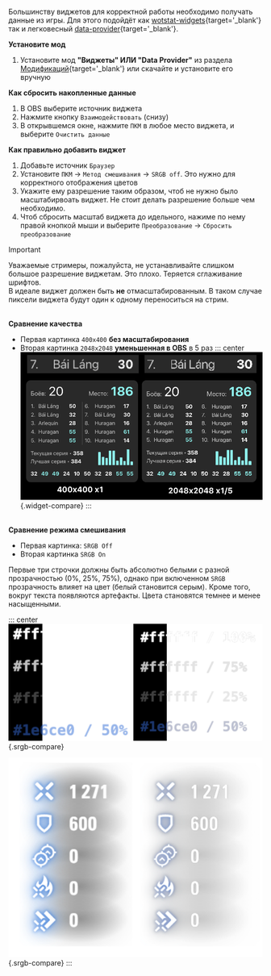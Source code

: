 Большинству виджетов для корректной работы необходимо получать данные из игры. 
Для этого подойдёт как [wotstat-widgets](https://github.com/WOT-STAT/wotstat-widgets){target='_blank'} так и легковесный [data-provider](https://github.com/WOT-STAT/data-provider){target='_blank'}.

**Установите мод**

1. Установите мод  **"Виджеты" ИЛИ "Data Provider"** из раздела [Модификаций](/install?preset=widgets){target='_blank'} или скачайте и установите его вручную

**Как сбросить накопленные данные**
1. В OBS выберите источник виджета
2. Нажмите кнопку `Взаимодействовать` (снизу)
3. В открывшемся окне, нажмите `ПКМ` в любое место виджета, и выберите `Очистить данные`

**Как правильно добавить виджет**
1. Добавьте источник `Браузер`
2. Установите `ПКМ` → `Метод смешивания` → `SRGB off`. Это нужно для корректного отображения цветов
3. Укажите ему разрешение таким образом, чтоб не нужно было масштабирвоать виджет. Не стоит делать разрешение больше чем необходимо.
4. Чтоб сбросить масштаб виджета до идельного, нажиме по нему правой кнопкой мыши и выберите `Преобразование` → `Сбросить преобразование`

> [!IMPORTANT]
> Уважаемые стримеры, пожалуйста, не устанавливайте слишком большое разрешение виджетам. Это плохо. Теряется сглаживание шрифтов.  
> В идеале виджет должен быть **не** отмасштабированным. В таком случае пиксели виджета будут один к одному переноситься на стрим.

\
**Сравнение качества**
- Первая картинка `400x400` **без масштабирования**
- Вторая картинка `2048x2048` **уменьшенная в OBS** в 5 раз
::: center
![Сравнение масштабирования](./compare.png){.widget-compare}
:::

\
**Сравнение режима смешивания**
- Первая картинка: `SRGB Off`
- Вторая картинка `SRGB On`

Первые три строчки должны быть абсолютно белыми с разной прозрачностью (0%, 25%, 75%), однако при включенном `SRGB` прозрачность влияет на цвет (белый становится серым). Кроме того, вокруг текста появляются артефакты. Цвета становятся темнее и менее насыщенными. 

::: center
![Сравнение srgb](./demo-srgb.png){.srgb-compare}

![Сравнение srgb](./widget-srgb.png){.srgb-compare}
:::